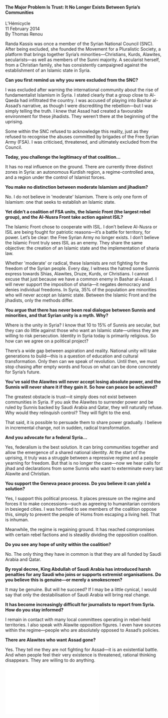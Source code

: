 <h4>The Major Problem Is Trust: It No Longer Exists Between Syria’s Communities</h4>

L’Hémicycle  
11 February 2014  
By Thomas Renou  

Randa Kassis was once a member of the Syrian National Council (SNC). After being excluded, she founded the Movement for a Pluralistic Society, a platform that brings together Syria’s minorities—Christians, Kurds, Alawites, secularists—as well as members of the Sunni majority. A secularist herself, from a Christian family, she has consistently campaigned against the establishment of an Islamic state in Syria.

<b>Can you first remind us why you were excluded from the SNC?</b>

I was excluded after warning the international community about the rise of fundamentalist Islamism in Syria. I stated clearly that a group close to Al-Qaeda had infiltrated the country. I was accused of playing into Bashar al-Assad’s narrative, as though I were discrediting the rebellion—but I was simply telling the truth. I knew that Assad had created a favourable environment for these jihadists. They weren’t there at the beginning of the uprising.

Some within the SNC refused to acknowledge this reality, just as they refused to recognise the abuses committed by brigades of the Free Syrian Army (FSA). I was criticised, threatened, and ultimately excluded from the Council.

<b>Today, you challenge the legitimacy of that coalition…</b>

It has no real influence on the ground. There are currently three distinct zones in Syria: an autonomous Kurdish region, a regime-controlled area, and a region under the control of Islamist forces.

<b>You make no distinction between moderate Islamism and jihadism?</b>

No. I do not believe in 'moderate' Islamism. There is only one form of Islamism: one that seeks to establish an Islamic state.

<b>Yet didn’t a coalition of FSA units, the Islamic Front (the largest rebel group), and the Al-Nusra Front take action against ISIL?</b>

The Islamic Front chose to cooperate with ISIL. I don’t believe Al-Nusra or ISIL are being fought for patriotic reasons—it’s a battle for territory, for power. Let’s be clear: the Free Syrian Army no longer exists. I don’t believe the Islamic Front truly sees ISIL as an enemy. They share the same objective: the creation of an Islamic state and the implementation of sharia law.

Whether 'moderate' or radical, these Islamists are not fighting for the freedom of the Syrian people. Every day, I witness the hatred some Sunnis express towards Shias, Alawites, Druze, Kurds, or Christians. I cannot excuse that just because we have a common enemy in Bashar al-Assad. I will never support the imposition of sharia—it negates democracy and denies individual freedoms. In Syria, 35% of the population are minorities who will never accept an Islamic state. Between the Islamic Front and the jihadists, only the methods differ.

<b>You argue that there has never been real dialogue between Sunnis and minorities, and that Syrian unity is a myth. Why?</b>

Where is the unity in Syria? I know that 10 to 15% of Sunnis are secular, but they can do little against those who want an Islamic state—unless they are willing to risk persecution. Identity in Syria today is primarily religious. So how can we agree on a political project?

There’s a wide gap between aspiration and reality. National unity will take generations to build—this is a question of education and cultural transformation. Only then can we speak of revolution. Until then, we must stop chasing after empty words and focus on what can be done concretely for Syria’s future.

<b>You’ve said the Alawites will never accept losing absolute power, and the Sunnis will never share it if they gain it. So how can peace be achieved?</b>

The greatest obstacle is trust—it simply does not exist between communities in Syria. If you ask the Alawites to surrender power and be ruled by Sunnis backed by Saudi Arabia and Qatar, they will naturally refuse. Why would they relinquish control? They will fight to the end.

That said, it is possible to persuade them to share power gradually. I believe in incremental change, not in sudden, radical transformation.

<b>And you advocate for a federal Syria…</b>

Yes, federalism is the best solution. It can bring communities together and allow the emergence of a shared national identity. At the start of the uprising, it truly was a struggle between a repressive regime and a people yearning for freedom. But that is no longer the case—now we hear calls for jihad and declarations from some Sunnis who want to exterminate every last Alawite and Christian.

<b>You support the Geneva peace process. Do you believe it can yield a solution?</b>

Yes, I support this political process. It places pressure on the regime and forces it to make concessions—such as agreeing to humanitarian corridors in besieged cities. I was horrified to see members of the coalition oppose this, simply to prevent the people of Homs from escaping a living hell. That is inhuman.

Meanwhile, the regime is regaining ground. It has reached compromises with certain rebel factions and is steadily dividing the opposition coalition.

<b>Do you see any hope of unity within the coalition?</b>

No. The only thing they have in common is that they are all funded by Saudi Arabia and Qatar.

<b>By royal decree, King Abdullah of Saudi Arabia has introduced harsh penalties for any Saudi who joins or supports extremist organisations. Do you believe this is genuine—or merely a smokescreen?</b>

It may be genuine. But will he succeed? If I may be a little cynical, I would say that only the destabilisation of Saudi Arabia will bring real change.

<b>It has become increasingly difficult for journalists to report from Syria. How do you stay informed?</b>

I remain in contact with many local committees operating in rebel-held territories. I also speak with Alawite opposition figures. I even have sources within the regime—people who are absolutely opposed to Assad’s policies.

<b>There are Alawites who want Assad gone?</b>

Yes. They tell me they are not fighting for Assad—it is an existential battle. And when people feel their very existence is threatened, rational thinking disappears. They are willing to do anything.


![](80-L_He%CC%81micycle.pdf)
<p></p>
